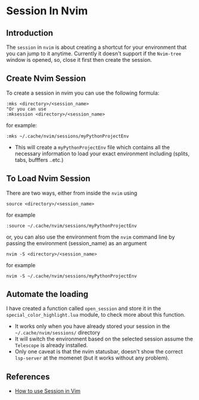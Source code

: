 # Session In Nvim

## Introduction

The `session` in `nvim` is about creating a shortcut for your environment that
you can jump to it anytime. Currently it doesn't support if the `Nvim-tree`
window is opened, so, close it first then create the session.

## Create Nvim Session

To create a session in nvim you can use the following formula:

```vim
:mks <directory>/<session_name>
"Or you can use
:mksession <directory>/<session_name>
```

for example:

```vim
:mks ~/.cache/nvim/sessions/myPythonProjectEnv
```

- This will create a `myPythonProjectEnv` file which contains all the necessary
  information to load your exact environment including (splits, tabs, bufffers
  ..etc.)

## To Load Nvim Session

There are two ways, either from inside the `nvim` using

```vim
source <directory>/<session_name>
```

for example

```vim
:source ~/.cache/nvim/sessions/myPythonProjectEnv
```

or, you can also use the environment from the `nvim` command line by passing
the environment (session_name) as an argument

```vim
nvim -S <directory>/<session_name>
```

for example

```vim
nvim -S ~/.cache/nvim/sessions/myPythonProjectEnv
```

## Automate the loading

I have created a function called `open_session` and store it in the
`special_color_highlight.lua` module, to check more about this function.

- It works only when you have already stored your session in the
  `~/.cache/nvim/sessions/` directory
- It will switch the environment based on the selected session assume the
  `Telescope` is already installed.
- Only one caveat is that the nvim statusbar, doesn't show the correct
  `lsp-server` at the momenet (but it works without any problem).

## References

- [How to use Session in Vim](https://bocoup.com/blog/sessions-the-vim-feature-you-probably-arent-using)
